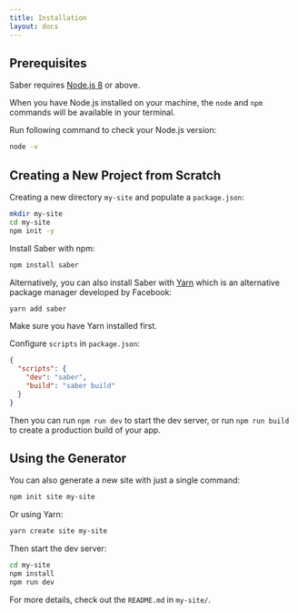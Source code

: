 ```yaml
---
title: Installation
layout: docs
---
```


## Prerequisites

Saber requires [Node.js 8](https://nodejs.org/en/) or above.

When you have Node.js installed on your machine, the `node` and `npm` commands will be available in your terminal.

Run following command to check your Node.js version:

```bash
node -v
```

## Creating a New Project from Scratch

Creating a new directory `my-site` and populate a `package.json`:

```bash
mkdir my-site
cd my-site
npm init -y
```

Install Saber with npm:

```bash
npm install saber
```

Alternatively, you can also install Saber with [Yarn](https://yarnpkg.com) which is an alternative package manager developed by Facebook:

```bash
yarn add saber
```

Make sure you have Yarn installed first.

Configure `scripts` in `package.json`:

```json
{
  "scripts": {
    "dev": "saber",
    "build": "saber build"
  }
}
```

Then you can run `npm run dev` to start the dev server, or run `npm run build` to create a production build of your app.

## Using the Generator

You can also generate a new site with just a single command:

```bash
npm init site my-site
```

Or using Yarn:

```bash
yarn create site my-site
```

Then start the dev server:

```bash
cd my-site
npm install
npm run dev
```

For more details, check out the `README.md` in `my-site/`.
